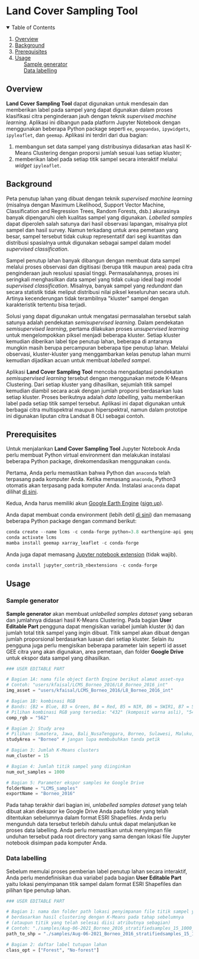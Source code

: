 # Land Cover Sampling Tool

<!-- TABLE OF CONTENTS -->
<details open="open">
  <summary>Table of Contents</summary>
  <ol>
    <li><a href="#overview">Overview</a></li>
    <li><a href="#background">Background</a></li>
    <li><a href="#prerequisites">Prerequisites</a></li>
    <li><a href="#usage">Usage</a>
      <ul>
        <a href="#sample-generator">Sample generator</a>
      </ul>
      <ul>
        <a href="#data-labelling">Data labelling</a>
      </ul>
    </li>
  </ol>
</details>

## Overview
**Land Cover Sampling Tool** dapat digunakan untuk mendesain dan memberikan label pada sampel yang dapat digunakan dalam proses klasifikasi citra penginderaan jauh dengan teknik *supervised machine learning*. Aplikasi ini dibangun pada platform Jupyter Notebook dengan menggunakan beberapa Python package seperti `ee`, `geopandas`, `ipywidgets`, `ipyleaflet`, dan `geemap`. Aplikasi ini terdiri dari dua bagian: 
1. membangun set data sampel yang distribusinya didasarkan atas hasil K-Means Clustering dengan proporsi jumlah sesuai luas setiap kluster; 
2. memberikan label pada setiap titik sampel secara interaktif melalui *widget* `ipyleaflet`.

## Background
Peta penutup lahan yang dibuat dengan teknik *supervised machine learning* (misalnya dengan Maximum Likelihood, Support Vector Machine, Classification and Regression Trees, Random Forests, dsb.) akurasinya banyak dipengaruhi oleh kualitas sampel yang digunakan. *Labelled samples* dapat diperoleh salah satunya dari hasil observasi lapangan, misalnya plot sampel dan hasil survey. Namun terkadang untuk area pemetaan yang besar, sampel tersebut tidak cukup representatif dari segi kuantitas dan distribusi spasialnya untuk digunakan sebagai sampel dalam model *supervised classification*.

Sampel penutup lahan banyak dibangun dengan membuat data sampel melalui proses observasi dan digitisasi (berupa titik maupun area) pada citra penginderaan jauh resolusi spasial tinggi. Permasalahannya, proses ini seringkali menghasilkan data sampel yang tidak cukup ideal bagi model *supervised classification*. Misalnya, banyak sampel yang *redundant* dan secara statistik tidak meliput distribusi nilai piksel keseluruhan secara utuh. Artinya kecenderungan tidak terambilnya "kluster" sampel dengan karakteristik tertentu bisa terjadi.

Solusi yang dapat digunakan untuk mengatasi permasalahan tersebut salah satunya adalah pendekatan *semisupervised learning*. Dalam pendekatan *semisupervised learning*, pertama dilakukan proses *unsupervised learning* untuk mengelompokkan piksel menjadi beberapa kluster. Setiap kluster kemudian diberikan label tipe penutup lahan, beberapa di antaranya mungkin masih berupa percampuran beberapa tipe penutup lahan. Melalui observasi, kluster-kluster yang menggambarkan kelas penutup lahan murni kemudian dijadikan acuan untuk membuat *labelled sampel*.

Aplikasi **Land Cover Sampling Tool** mencoba mengadaptasi pendekatan *semisupervised learning* tersebut dengan menggunakan metode K-Means Clustering. Dari setiap kluster yang dihasilkan, sejumlah titik sampel kemudian diambil secara acak dengan jumlah proporsi berdasarkan luas setiap kluster. Proses berikutnya adalah *data labelling*, yaitu memberikan label pada setiap titik sampel tersebut. Aplikasi ini dapat digunakan untuk berbagai citra multispektral maupun hiperspektral, namun dalam prototipe ini digunakan liputan citra Landsat 8 OLI sebagai contoh.

## Prerequisites
Untuk menjalankan **Land Cover Sampling Tool** Jupyter Notebook Anda perlu membuat Python virtual environment dan melakukan instalasi beberapa Python package, direkomendasikan menggunakan `conda`.

Pertama, Anda perlu memastikan bahwa Python dan `anaconda` telah terpasang pada komputer Anda. Ketika memasang `anaconda`, Python3 otomatis akan terpasang pada komputer Anda. Instalasi `anaconda` dapat dilihat [di sini](https://docs.anaconda.com/anaconda/install/index.html).

Kedua, Anda harus memiliki akun [Google Earth Engine](https://earthengine.google.com/) ([sign up](https://accounts.google.com/signin/v2/identifier?service=ah&passive=true&continue=https%3A%2F%2Fuc.appengine.google.com%2F_ah%2Fconflogin%3Fcontinue%3Dhttps%3A%2F%2Fsignup.earthengine.google.com%2F&flowName=GlifWebSignIn&flowEntry=ServiceLogin)).

Anda dapat membuat conda environment (lebih detil [di sini](https://docs.conda.io/projects/conda/en/latest/user-guide/tasks/manage-environments.html)) dan memasang beberapa Python package dengan command berikut:

```python
conda create --name lcms -c conda-forge python=3.8 earthengine-api geopandas mamba
conda activate lcms
mamba install geemap xarray_leaflet -c conda-forge
```

Anda juga dapat memasang [Jupyter notebook extension](https://github.com/ipython-contrib/jupyter_contrib_nbextensions) (tidak wajib).
```python
conda install jupyter_contrib_nbextensions -c conda-forge
```

## Usage
### Sample generator
**Sample generator** akan membuat *unlabelled samples dataset* yang sebaran dan jumlahnya didasari hasil K-Means Clustering. Pada bagian **User Editable Part** pengguna dapat mengisikan variabel jumlah kluster (k) dan jumlah total titik sampel yang ingin dibuat. Titik sampel akan dibuat dengan jumlah proporsional berdasarkan luasan dari setiap kluster. Selain itu pengguna juga perlu mengisikan beberapa parameter lain seperti id asset GEE citra yang akan digunakan, area pemetaan, dan folder **Google Drive** untuk ekspor data sampel yang dihasilkan.
```python
### USER EDITABLE PART

# Bagian 1A: nama file object Earth Engine berikut alamat asset-nya
# Contoh: "users/kfaisal/LCMS_Borneo_2016/L8_Borneo_2016_int" 
img_asset = "users/kfaisal/LCMS_Borneo_2016/L8_Borneo_2016_int"

# Bagian 1B: kombinasi RGB
# Bands: {B2 = Blue, B3 = Green, B4 = Red, B5 = NIR, B6 = SWIR1, B7 = SWIR2}
# Pilihan kombinasi RGB yang tersedia: "432" (komposit warna asli), "543", "562", "563", "564", "567"
comp_rgb = "562"

# Bagian 2: Study area
# Pilihan: Sumatera, Jawa, Bali_NusaTenggara, Borneo, Sulawesi, Maluku, Papua
studyArea = "Borneo" # jangan lupa membubuhkan tanda petik

# Bagian 3: Jumlah K-Means clusters
num_cluster = 15

# Bagian 4: Jumlah titik sampel yang diinginkan
num_out_samples = 1000

# Bagian 5: Parameter ekspor samples ke Google Drive
folderName = "LCMS_samples"
exportName = "Borneo_2016"
```
Pada tahap terakhir dari bagian ini, *unlabelled samples dataset* yang telah dibuat akan diekspor ke Google Drive Anda pada folder yang telah ditentukan sebelumnya dalam format ESRI Shapefiles. Anda perlu mengunduh data tersebut terlebih dahulu untuk dapat melanjutkan ke proses data labelling. Anda perlu memastikan untuk menyimpan file unduhan tersebut pada root directory yang sama dengan lokasi file Jupyter notebook disimpan pada komputer Anda.

### Data labelling
Sebelum memulai proses pemberian label penutup lahan secara interaktif, Anda perlu mendefinisikan dua variabel pada bagian **User Editable Part** yaitu lokasi penyimpanan titik sampel dalam format ESRI Shapefiles dan pilihan tipe penutup lahan.
```python
### USER EDITABLE PART

# Bagian 1: nama dan folder path lokasi penyimpanan file titik sampel yang dibuat 
# berdasarkan hasil clustering dengan K-Means pada tahap sebelumnya 
# (ataupun titik yang telah selesai diisi atributnya sebagian)
# Contoh: "./samples/Aug-06-2021_Borneo_2016_stratifiedsamples_15_1000_gcs.shp"
path_to_shp = "./samples/Aug-06-2021_Borneo_2016_stratifiedsamples_15_1000_gcs.shp"

# Bagian 2: daftar label tutupan lahan
class_opt = ["Forest", "No-forest"]
```
